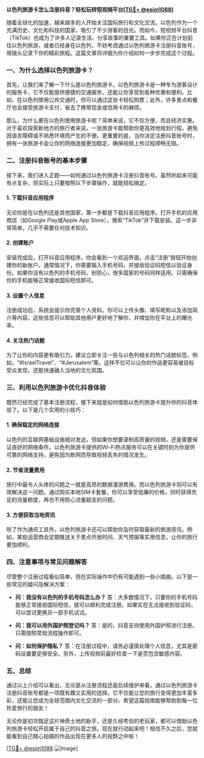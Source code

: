 **以色列旅游卡怎么注册抖音？轻松玩转短视频平台[[TG💪+ @esim1088](https://t.me/s/esim1088)]**

随着全球化的加速，越来越多的人开始关注国际旅行和文化交流。以色列作为一个充满历史、文化和科技的国家，吸引了不少游客的目光。而如今，短视频平台抖音（TikTok）也成为了许多人记录生活、分享故事的重要工具。如果你正在计划前往以色列旅游，或者已经身在以色列，不妨考虑通过以色列旅游卡注册抖音账号，用镜头记录下你的精彩旅程。这篇文章将详细为你介绍如何一步步完成这个过程。

### 一、为什么选择以色列旅游卡？

首先，让我们来了解一下什么是以色列旅游卡。以色列旅游卡是一种专为游客设计的服务卡，它不仅能提供便捷的交通服务，还能让你享受到各种优惠和便利。比如，在以色列使用公共交通时，你可以通过这张卡轻松购票；此外，许多景点和餐厅也会接受旅游卡支付，省去了携带现金或信用卡的麻烦。

那么，为什么要在以色列使用旅游卡呢？简单来说，它不仅方便，而且经济实惠。对于喜欢探索新地方的旅行者来说，一张旅游卡能帮助你更高效地规划行程，避免因语言障碍或不熟悉环境而产生的不便。更重要的是，当你决定注册抖音账号时，拥有一张旅游卡会让你的网络连接更加稳定，确保视频上传过程顺畅无阻。

### 二、注册抖音账号的基本步骤

接下来，我们进入正题——如何通过以色列旅游卡注册抖音账号。虽然听起来可能有点复杂，但实际上只要按照以下步骤操作，就能轻松搞定。

#### 1. 下载抖音应用程序

无论你是在以色列还是其他国家，第一步都是下载抖音应用程序。打开手机的应用商店（如Google Play或Apple App Store），搜索“TikTok”并下载安装。这一步非常简单，几乎不需要任何技术知识。

#### 2. 创建账户

安装完成后，打开抖音应用程序。你会看到一个欢迎界面，点击“注册”按钮开始创建你的新账户。通常情况下，你需要输入手机号码，并接收验证码短信以验证身份。如果你没有以色列的手机号码，别担心，很多国家的号码同样适用。只需确保你的手机能够正常接收国际短信即可。

#### 3. 设置个人信息

注册成功后，系统会提示你完善个人资料。你可以上传头像、填写昵称以及添加简介等内容。这些信息可以帮助其他用户更好地了解你，并增加你在平台上的曝光率。

#### 4. 关注热门话题

为了让你的内容更有吸引力，建议立即关注一些与以色列相关的热门话题标签。例如，“#IsraelTravel”、“#Jerusalem”等。这样不仅可以让你的作品更容易被目标受众发现，还能快速融入当地的文化氛围。

### 三、利用以色列旅游卡优化抖音体验

既然已经完成了基本注册流程，接下来就是如何借助以色列旅游卡提升你的抖音体验了。以下是几个实用的小技巧：

#### 1. 确保稳定的网络连接

以色列的互联网基础设施相对发达，但如果你想要录制高质量的视频，还是需要保证良好的网络条件。以色列旅游卡提供的Wi-Fi热点服务可以在关键时刻为你提供可靠的网络支持，避免因为断网而导致视频丢失的情况发生。

#### 2. 节省流量费用

旅行中最令人头疼的问题之一就是高昂的数据漫游费用。而以色列旅游卡则可以有效解决这一问题。通过购买本地SIM卡套餐，你可以享受低廉的价格，同时获得充足的流量额度，再也不用担心流量超支的问题。

#### 3. 方便获取当地资讯

除了作为通讯工具外，以色列旅游卡还可以帮助你及时获取最新的旅游资讯。例如，某些运营商会定期推送关于景点开放时间、天气预报等实用信息，让你的旅行更加顺利。

### 四、注意事项与常见问题解答

尽管整个注册过程看似简单，但在实际操作中仍有可能遇到一些小插曲。以下是一些常见的疑问及解决方案：

- **问：我没有以色列的手机号码怎么办？**
  答：大多数情况下，只要你的手机号码能够正常接收国际短信，就可以顺利完成注册。如果实在无法接收到验证码，可以尝试更换另一部手机试试。

- **问：我可以用外国护照登记吗？**
  答：是的，抖音支持使用外国护照进行注册。只需按照常规流程操作即可。

- **问：如何保护隐私？**
  答：在注册过程中，请务必谨慎处理个人信息，尤其是密码设置要足够安全。另外，上传视频前最好检查一下是否包含敏感内容。

### 五、总结

通过以上介绍可以看出，无论是从注册流程还是后续维护来看，通过以色列旅游卡注册抖音账号都是一项既有趣又实用的选择。它不仅能让您的旅行变得更加丰富多彩，还能让您成为全球范围内文化交流的一部分。希望这篇指南能够帮助到每一位热爱旅行的朋友！

无论你是初次踏足这片神奇土地的新手，还是久经考验的老玩家，都可以借助以色列旅游卡轻松开启属于自己的抖音之旅。现在就行动起来吧！相信不久之后，您就能看到自己精心拍摄的作品出现在更多人的视野之中啦！

[[TG💪+ @esim1088](https://t.me/s/esim1088) ![Image](https://i.postimg.cc/4NQfJmqS/Snipaste-2025-05-13-00-14-12.png)]
